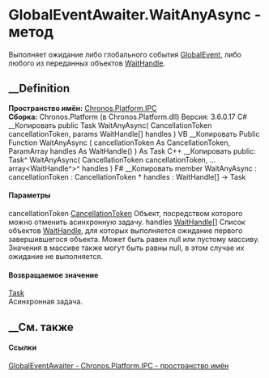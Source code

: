 # GlobalEventAwaiter.WaitAnyAsync - метод
Выполняет ожидание либо глобального события
[GlobalEvent](P_Chronos_Platform_IPC_GlobalEventAwaiter_GlobalEvent.htm), либо
любого из переданных объектов
[WaitHandle](https://learn.microsoft.com/dotnet/api/system.threading.waithandle).
## __Definition
 **Пространство имён:** [Chronos.Platform.IPC](N_Chronos_Platform_IPC.htm)  
 **Сборка:** Chronos.Platform (в Chronos.Platform.dll) Версия: 3.6.0.17
C# __Копировать
     public Task WaitAnyAsync(
    	CancellationToken cancellationToken,
    	params WaitHandle[] handles
    )
VB __Копировать
     Public Function WaitAnyAsync ( 
    	cancellationToken As CancellationToken,
    	ParamArray handles As WaitHandle()
    ) As Task
C++ __Копировать
     public:
    Task^ WaitAnyAsync(
    	CancellationToken cancellationToken, 
    	... array<WaitHandle^>^ handles
    )
F# __Копировать
     member WaitAnyAsync : 
            cancellationToken : CancellationToken * 
            handles : WaitHandle[] -> Task 
#### Параметры
cancellationToken
[CancellationToken](https://learn.microsoft.com/dotnet/api/system.threading.cancellationtoken)
    Объект, посредством которого можно отменить асинхронную задачу.
handles
[WaitHandle](https://learn.microsoft.com/dotnet/api/system.threading.waithandle)[]
     Список объектов [WaitHandle](https://learn.microsoft.com/dotnet/api/system.threading.waithandle), для которых выполняется ожидание первого завершившегося объекта. Может быть равен null или пустому массиву. Значения в массиве также могут быть равны null, в этом случае их ожидание не выполняется. 
#### Возвращаемое значение
[Task](https://learn.microsoft.com/dotnet/api/system.threading.tasks.task)  
Асинхронная задача.
##  __См. также
#### Ссылки
[GlobalEventAwaiter - ](T_Chronos_Platform_IPC_GlobalEventAwaiter.htm)
[Chronos.Platform.IPC - пространство имён](N_Chronos_Platform_IPC.htm)

